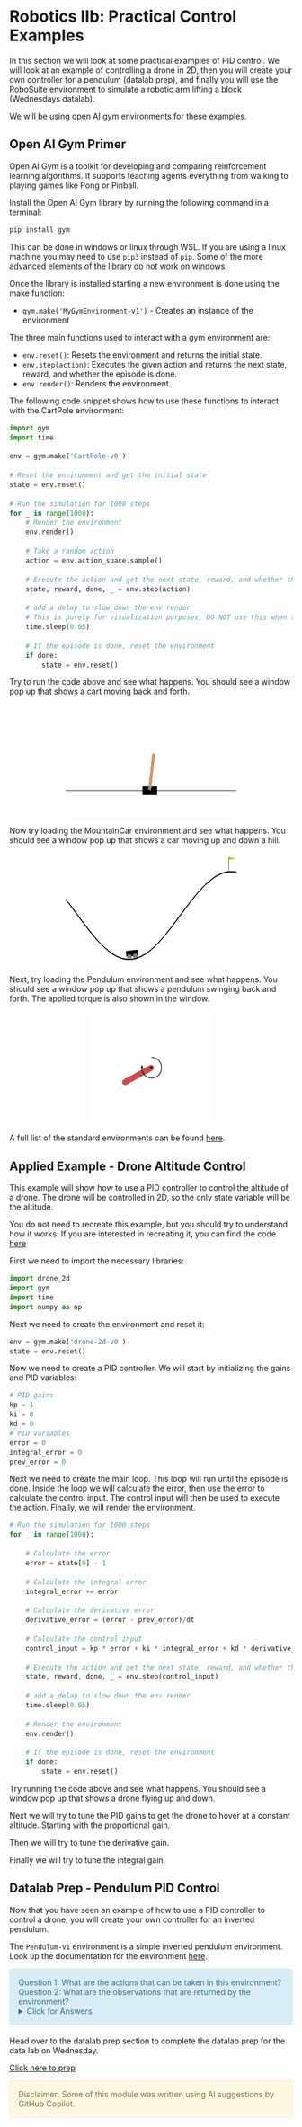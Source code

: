 # Robotics IIb: Practical Control Examples

In this section we will look at some practical examples of PID control. We will look at an example of controlling a drone in 2D, then you will create your own controller for a pendulum (datalab prep), and finally you will use the RoboSuite environment to simulate a robotic arm lifting a block (Wednesdays datalab).

We will be using open AI gym environments for these examples.

## Open AI Gym Primer

Open AI Gym is a toolkit for developing and comparing reinforcement learning algorithms. It supports teaching agents everything from walking to playing games like Pong or Pinball. 

Install the Open AI Gym library by running the following command in a terminal:

```bash
pip install gym
```

This can be done in windows or linux through WSL. If you are using a linux machine you may need to use `pip3` instead of `pip`. Some of the more advanced elements of the library do not work on windows.

Once the library is installed starting a new environment is done using the make function:

- `gym.make('MyGymEnvironment-v1')` - Creates an instance of the environment

The three main functions used to interact with a gym environment are:

- `env.reset()`: Resets the environment and returns the initial state.
- `env.step(action)`: Executes the given action and returns the next state, reward, and whether the episode is done.
- `env.render()`: Renders the environment.

The following code snippet shows how to use these functions to interact with the CartPole environment:

```python
import gym
import time

env = gym.make('CartPole-v0')

# Reset the environment and get the initial state
state = env.reset()

# Run the simulation for 1000 steps
for _ in range(1000):
    # Render the environment
    env.render()
    
    # Take a random action
    action = env.action_space.sample()
    
    # Execute the action and get the next state, reward, and whether the episode is done
    state, reward, done, _ = env.step(action)

    # add a delay to slow down the env render
    # This is purely for visualization purposes, DO NOT use this when training!
    time.sleep(0.05)
    
    # If the episode is done, reset the environment
    if done:
        state = env.reset()
```
Try to run the code above and see what happens. You should see a window pop up that shows a cart moving back and forth. 

<div style="text-align: center">
<img src="Images/cartpole.gif" height="200" />
</div>

Now try loading the MountainCar environment and see what happens. You should see a window pop up that shows a car moving up and down a hill.

<div style="text-align: center">
<img src="Images/mountaincar.gif" height="200" />
</div>

Next, try loading the Pendulum environment and see what happens. You should see a window pop up that shows a pendulum swinging back and forth. The applied torque is also shown in the window.

<div style="text-align: center">
<img src="Images/pendulum.gif" height="200" />
</div>

A full list of the standard environments can be found [here](https://www.gymlibrary.dev/).

## Applied Example - Drone Altitude Control

This example will show how to use a PID controller to control the altitude of a drone. The drone will be controlled in 2D, so the only state variable will be the altitude. 

You do not need to recreate this example, but you should try to understand how it works. If you are interested in recreating it, you can find the code [here]()

First we need to import the necessary libraries:

```python
import drone_2d
import gym
import time
import numpy as np
```

Next we need to create the environment and reset it:

```python
env = gym.make('drone-2d-v0')
state = env.reset()
```

Now we need to create a PID controller. We will start by initializing the gains and PID variables:

```python
# PID gains
kp = 1
ki = 0
kd = 0
# PID variables
error = 0
integral_error = 0
prev_error = 0
```

Next we need to create the main loop. This loop will run until the episode is done. Inside the loop we will calculate the error, then use the error to calculate the control input. The control input will then be used to execute the action. Finally, we will render the environment.

```python
# Run the simulation for 1000 steps
for _ in range(1000):
    
    # Calculate the error
    error = state[0] - 1
    
    # Calculate the integral error
    integral_error += error
    
    # Calculate the derivative error
    derivative_error = (error - prev_error)/dt
    
    # Calculate the control input
    control_input = kp * error + ki * integral_error + kd * derivative_error
    
    # Execute the action and get the next state, reward, and whether the episode is done
    state, reward, done, _ = env.step(control_input)
    
    # add a delay to slow down the env render
    time.sleep(0.05)
    
    # Render the environment
    env.render()

    # If the episode is done, reset the environment
    if done:
        state = env.reset()
```

Try running the code above and see what happens. You should see a window pop up that shows a drone flying up and down.



Next we will try to tune the PID gains to get the drone to hover at a constant altitude. Starting with the proportional gain.

Then we will try to tune the derivative gain.

Finally we will try to tune the integral gain.



## Datalab Prep - Pendulum PID Control

Now that you have seen an example of how to use a PID controller to control a drone, you will create your own controller for an inverted pendulum.

The `Pendulum-V1` environment is a simple inverted pendulum environment. Look up the documentation for the environment [here](https://www.gymlibrary.dev/environments/classic_control/pendulum/). 

<div style="padding: 15px; border: 1px solid transparent; border-color: transparent; margin-bottom: 20px; border-radius: 4px; color: #31708f; background-color: #d9edf7; border-color: #bce8f1;">
Question 1: What are the actions that can be taken in this environment?
<br>
Question 2: What are the observations that are returned by the environment?
<details> 
  <summary>Click for Answers </summary>
   Q1 solution:  The action is a ndarray with shape (1,) representing the torque applied to free end of the pendulum as a `float` variable. The possible values range from -2.0 to 2.0. <br>
   Q2 solution:  The observation is a ndarray with shape (3,) representing the x-y coordinates of the pendulum’s free end and its angular velocity.<br>
    - x: The x-coordinate of the pendulum’s free end. <br>
    - y: The y-coordinate of the pendulum’s free end. <br>
    - theta_dot: The angular velocity of the pendulum.
    
</details>
</div>

Head over to the datalab prep section to complete the datalab prep for the data lab on Wednesday.

[Click here to prep](https://adsai.buas.nl/Study%20Content/Robotics%20and%20Reinforcement%20Learning/Datalab1-Prep.html)

<div style="padding: 15px; border: 1px solid transparent; border-color: transparent; margin-bottom: 20px; border-radius: 4px; color: #8a6d3b;; background-color: #fcf8e3; border-color: #faebcc;">
Disclaimer: Some of this module was written using AI suggestions by GitHub Copilot.   
</div>
